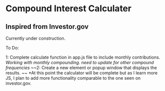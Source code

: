 # Compound Interest Calculater
## Inspired from Investor.gov

Currently under construction.

To Do:

1: Complete calculate function in app.js file to include monthly contributions. *Working with monthly compounding. need to update for other compound frequencies*
~~2: Create a new element or popup window that displays the results. ~~
*At this point the calculator will be complete but as I learn more JS, I plan to add more functionality 
comparable to the one seen on investor.gov. 
 
